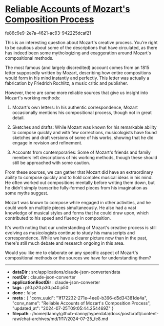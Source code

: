 # [Reliable Accounts of Mozart's Composition Process](https://claude.ai/chat/1f172232-271e-4ee0-b366-d5d34381de4a)

fe86c9e9-2e7a-4621-ac93-942225dcaf21

 This is an interesting question about Mozart's creative process. You're right to be cautious about some of the descriptions that have circulated, as there has indeed been some mythologizing and exaggeration around Mozart's compositional methods.

The most famous (and largely discredited) account comes from an 1815 letter supposedly written by Mozart, describing how entire compositions would form in his mind instantly and perfectly. This letter was actually a fabrication by Friedrich Rochlitz, a music critic and publisher.

However, there are some more reliable sources that give us insight into Mozart's working methods:

1. Mozart's own letters: In his authentic correspondence, Mozart occasionally mentions his compositional process, though not in great detail.

2. Sketches and drafts: While Mozart was known for his remarkable ability to compose quickly and with few corrections, musicologists have found sketches and draft versions of some of his works, showing that he did engage in revision and refinement.

3. Accounts from contemporaries: Some of Mozart's friends and family members left descriptions of his working methods, though these should still be approached with some caution.

From these sources, we can gather that Mozart did have an extraordinary ability to compose quickly and to hold complex musical ideas in his mind. He often worked out compositions mentally before writing them down, but he didn't simply transcribe fully-formed pieces from his imagination as some myths suggest.

Mozart was known to compose while engaged in other activities, and he could work on multiple pieces simultaneously. He also had a vast knowledge of musical styles and forms that he could draw upon, which contributed to his speed and fluency in composition.

It's worth noting that our understanding of Mozart's creative process is still evolving as musicologists continue to study his manuscripts and correspondence. While we have a clearer picture now than in the past, there's still much debate and research ongoing in this area.

Would you like me to elaborate on any specific aspect of Mozart's compositional methods or the sources we have for understanding them?

---

* **dataDir** : src/applications/claude-json-converter/data
* **rootDir** : claude-json-converter
* **applicationRootDir** : claude-json-converter
* **tags** : p10.p20.p30.p40.p50
* **done** : false
* **meta** : {
  "conv_uuid": "1f172232-271e-4ee0-b366-d5d34381de4a",
  "conv_name": "Reliable Accounts of Mozart's Composition Process",
  "updated_at": "2024-07-25T09:05:44.254469Z"
}
* **filepath** : /home/danny/github-danny/hyperdata/docs/postcraft/content-raw/chat-archives/md/1f17/2024-07-25_fe8.md